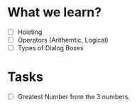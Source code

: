 # What we learn?
- [ ] Hoisting
- [ ] Operators (Arithemtic, Logical)
- [ ] Types of Dialog Boxes

# Tasks
- [ ] Greatest Number from the 3 numbers.
